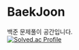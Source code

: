 # BaekJoon
백준 문제풀이 공간입니다.
<br/>
[![Solved.ac Profile](http://mazassumnida.wtf/api/v2/generate_badge?boj=caffe2n)](https://solved.ac/caffe2n/) 
